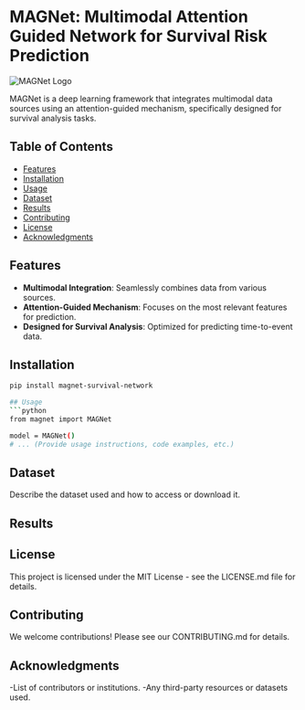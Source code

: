 # MAGNet: Multimodal Attention Guided Network for Survival Risk Prediction

![MAGNet Logo](path/to/logo.png) <!-- If you have a logo or relevant image -->

MAGNet is a deep learning framework that integrates multimodal data sources using an attention-guided mechanism, specifically designed for survival analysis tasks.

## Table of Contents

- [Features](#features)
- [Installation](#installation)
- [Usage](#usage)
- [Dataset](#dataset)
- [Results](#results)
- [Contributing](#contributing)
- [License](#license)
- [Acknowledgments](#acknowledgments)

## Features

- **Multimodal Integration**: Seamlessly combines data from various sources.
- **Attention-Guided Mechanism**: Focuses on the most relevant features for prediction.
- **Designed for Survival Analysis**: Optimized for predicting time-to-event data.

## Installation

```bash
pip install magnet-survival-network

## Usage
```python
from magnet import MAGNet

model = MAGNet()
# ... (Provide usage instructions, code examples, etc.)
```

## Dataset
Describe the dataset used and how to access or download it.

## Results

## License
This project is licensed under the MIT License - see the LICENSE.md file for details.


## Contributing
We welcome contributions! Please see our CONTRIBUTING.md for details.


## Acknowledgments

-List of contributors or institutions.
-Any third-party resources or datasets used.
